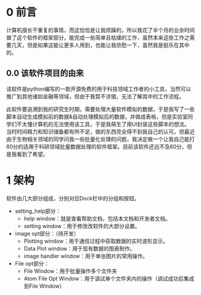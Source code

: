 # 0 前言
计算机擅长干重复的事情，而这恰恰是让我烦躁的，所以我花了半个月的业余时间做了这个软件的框架部分，能完成一些简单且枯燥的工作，虽然本来这些工作之需要几天，但是如果这能让更多人用到，也能让我欣慰一下，虽然我是挺乐在其中的。

## 0.0 该软件项目的由来
该软件是python编写的一款开源免费的用于科技领域工作者的小工具，当然可以推广到其他诸如金融等领域，但由于我暂不涉猎，无法了解其中的工作流程。

此软件要追溯到我的研究生时期，需要处理大量软件模拟的数据，于是我写了一些脚本自动生成模拟前的数据&自动处理模拟后的数据，并做成表格，但是实验室同学们不太懂计算机的无法使用该工具，于是我萌生了用UI封装这些脚本的想法。当时时间精力和知识储备都有所不足，做的东西完全得不到我自己的认可。但最近由于生物相关领域的同学问我一些批量化处理的问题，我决定做一个让我自己能打60分的适用于科研领域批量数据处理的软件框架。目前该软件还远不及60分，但是我看到了希望。

# 1 架构

软件由几大部分组成，分别对应Dock栏中的分组和按钮。

- setting_help部分：
    - help window：就是查看帮助文档，包括本文档和开发者文档。
    - setting window：用于修改改软件的大部分设置。
- image opt部分：（待开发）
    - Plotting window：用于通信过程中获取数据的实时波形显示。
    - Data Plot window：用于现有数据的图表制作。
    - image handler window：用于单张图片的常用操作。
- File opt部分：
    - File Window：用于批量操作多个文件夹
    - Atom File Opt Window：用于调试单个文件夹内的操作（调试成功后集成到File Window）

